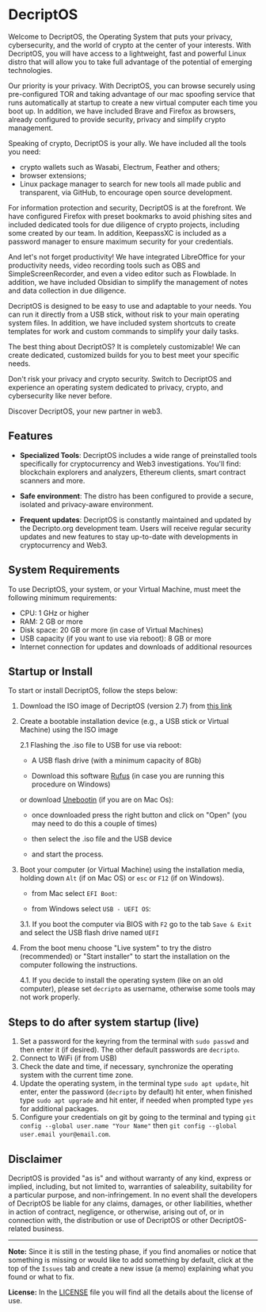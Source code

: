 # DecriptOS

Welcome to DecriptOS, the Operating System that puts your privacy, cybersecurity, and the world of crypto at the center of your interests. With DecriptOS, you will have access to a lightweight, fast and powerful Linux distro that will allow you to take full advantage of the potential of emerging technologies.

Our priority is your privacy. With DecriptOS, you can browse securely using pre-configured TOR and taking advantage of our mac spoofing service that runs automatically at startup to create a new virtual computer each time you boot up. In addition, we have included Brave and Firefox as browsers, already configured to provide security, privacy and simplify crypto management.

Speaking of crypto, DecriptOS is your ally. We have included all the tools you need:
- crypto wallets such as Wasabi, Electrum, Feather and others;
- browser extensions;
- Linux package manager to search for new tools
all made public and transparent, via GitHub, to encourage open source development.

For information protection and security, DecriptOS is at the forefront. We have configured Firefox with preset bookmarks to avoid phishing sites and included dedicated tools for due diligence of crypto projects, including some created by our team. In addition, KeepassXC is included as a password manager to ensure maximum security for your credentials.

And let's not forget productivity! We have integrated LibreOffice for your productivity needs, video recording tools such as OBS and SimpleScreenRecorder, and even a video editor such as Flowblade. In addition, we have included Obsidian to simplify the management of notes and data collection in due diligence.

DecriptOS is designed to be easy to use and adaptable to your needs. You can run it directly from a USB stick, without risk to your main operating system files. In addition, we have included system shortcuts to create templates for work and custom commands to simplify your daily tasks.

The best thing about DecriptOS? It is completely customizable! We can create dedicated, customized builds for you to best meet your specific needs.

Don't risk your privacy and crypto security. Switch to DecriptOS and experience an operating system dedicated to privacy, crypto, and cybersecurity like never before.

Discover DecriptOS, your new partner in web3.

## Features

- **Specialized Tools**: DecriptOS includes a wide range of preinstalled tools specifically for cryptocurrency and Web3 investigations. You'll find: blockchain explorers and analyzers, Ethereum clients, smart contract scanners and more.

- **Safe environment**: The distro has been configured to provide a secure, isolated and privacy-aware environment.

- **Frequent updates**: DecriptOS is constantly maintained and updated by the Decripto.org development team. Users will receive regular security updates and new features to stay up-to-date with developments in cryptocurrency and Web3.

## System Requirements

To use DecriptOS, your system, or your Virtual Machine, must meet the following minimum requirements:

- CPU: 1 GHz or higher
- RAM: 2 GB or more
- Disk space: 20 GB or more (in case of Virtual Machines)
- USB capacity (if you want to use via reboot): 8 GB or more
- Internet connection for updates and downloads of additional resources

## Startup or Install

To start or install DecriptOS, follow the steps below:

1. Download the ISO image of DecriptOS (version 2.7) from [this link](https://e.pcloud.link/publink/show?code=XZPd2WZHBn0zbo03vJ02sJ679vDs4SOVRwX)
2. Create a bootable installation device (e.g., a USB stick or Virtual Machine) using the ISO image

   2.1 Flashing the .iso file to USB for use via reboot:

    - A USB flash drive (with a minimum capacity of 8Gb)
    
    - Download this software [Rufus](https://rufus.ie/it/) (in case you are running this procedure on Windows)

    or download [Unebootin](https://unetbootin.github.io/) (if you are on Mac Os):

    - once downloaded press the right button and click on "Open" (you may need to do this a couple of times)

    - then select the .iso file and the USB device

    - and start the process.

3. Boot your computer (or Virtual Machine) using the installation media, holding down `Alt` (if on Mac OS) or `esc` or `F12` (if on Windows).

   - from Mac select `EFI Boot`:

   - from Windows select `USB - UEFI OS`:

   3.1. If you boot the computer via BIOS with `F2` go to the tab `Save & Exit` and select the USB flash drive named `UEFI`

4. From the boot menu choose "Live system" to try the distro (recommended) or "Start installer" to start the installation on the computer following the instructions.

   4.1. If you decide to install the operating system (like on an old computer), please set `decripto` as username, otherwise some tools may not work properly.
   
## Steps to do after system startup (live)

1. Set a password for the keyring from the terminal with `sudo passwd` and then enter it (if desired). The other default passwords are `decripto`.
2. Connect to WiFi (if from USB)
3. Check the date and time, if necessary, synchronize the operating system with the current time zone.
4. Update the operating system, in the terminal type `sudo apt update`, hit enter, enter the password (`decripto` by default) hit enter, when finished type `sudo apt upgrade` and hit enter, if needed when prompted type `yes` for additional packages.
5. Configure your credentials on git by going to the terminal and typing `git config --global user.name "Your Name"` then `git config --global user.email your@email.com`.
 

## Disclaimer

DecriptOS is provided "as is" and without warranty of any kind, express or implied, including, but not limited to, warranties of saleability, suitability for a particular purpose, and non-infringement. In no event shall the developers of DecriptOS be liable for any claims, damages, or other liabilities, whether in action of contract, negligence, or otherwise, arising out of, or in connection with, the distribution or use of DecriptOS or other DecriptOS-related business.

---

**Note:** Since it is still in the testing phase, if you find anomalies or notice that something is missing or would like to add something by default, click at the top of the `Issues` tab and create a new issue (a memo) explaining what you found or what to fix.

**License:** In the [LICENSE](https://github.com/Decripto-org/DecriptOS/blob/main/LICENSE) file you will find all the details about the license of use.

